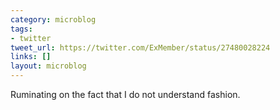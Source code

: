 ```yaml
---
category: microblog
tags:
- twitter
tweet_url: https://twitter.com/ExMember/status/27480028224
links: []
layout: microblog
---
```

Ruminating on the fact that I do not understand fashion.
